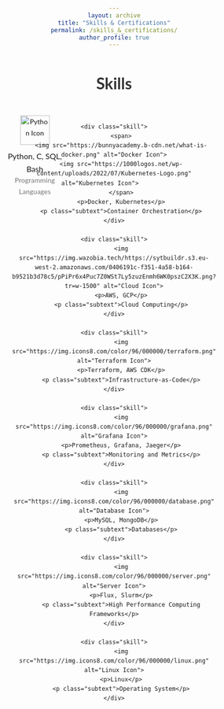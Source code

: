 ```yaml
---
layout: archive
title: "Skills & Certifications"
permalink: /skills_&_certifications/
author_profile: true
---
```


<html lang="en">
<head>
    <meta charset="UTF-8">
    <meta name="viewport" content="width=device-width, initial-scale=1.0">
    <style>
        body {
            font-family: 'Lato', Arial, sans-serif;
            line-height: 1.6;
            margin: 0 15px;
            text-align: center;
        }
        h1 {
            font-size: 32px;
            margin-bottom: 20px;
            color: #333;
        }
        .skills-section {
            display: grid;
            grid-template-columns: repeat(3, 1fr);
            gap: 20px;
            padding: 20px;
            justify-items: center;
        }
        .skill {
            display: flex;
            flex-direction: column;
            align-items: center;
        }
        .skill img {
            width: 60px; /* Icon size */
            margin-bottom: 10px;
        }
        p {
            text-align: center;
            margin: 0;
            font-size: 16px;
        }
        .subtext {
            font-size: 14px;
            color: #777;
        }
    </style>
</head>
<body>

<h1>Skills</h1>

<div class="skills-section">
    <div class="skill">
        <img src="https://img.icons8.com/color/96/000000/python.png" alt="Python Icon">
        <p>Python, C, SQL, Bash</p>
        <p class="subtext">Programming Languages</p>
    </div>
    
    <div class="skill">
        <span>
        <img src="https://bunnyacademy.b-cdn.net/what-is-docker.png" alt="Docker Icon">
        <img src="https://1000logos.net/wp-content/uploads/2022/07/Kubernetes-Logo.png" alt="Kubernetes Icon">        
        </span>
        <p>Docker, Kubernetes</p>
        <p class="subtext">Container Orchestration</p>
    </div>

    <div class="skill">
        <img src="https://img.wazobia.tech/https://sytbuildr.s3.eu-west-2.amazonaws.com/0406191c-f351-4a58-b164-b9521b3d78c5/pPiPr6x4Puc7Z0WSt7Ly5zuzEnmh6WK0pszC2X3K.png?tr=w-1500" alt="Cloud Icon">
        <p>AWS, GCP</p>
        <p class="subtext">Cloud Computing</p>
    </div>

    <div class="skill">
        <img src="https://img.icons8.com/color/96/000000/terraform.png" alt="Terraform Icon">
        <p>Terraform, AWS CDK</p>
        <p class="subtext">Infrastructure-as-Code</p>
    </div>

    <div class="skill">
        <img src="https://img.icons8.com/color/96/000000/grafana.png" alt="Grafana Icon">
        <p>Prometheus, Grafana, Jaeger</p>
        <p class="subtext">Monitoring and Metrics</p>
    </div>

    <div class="skill">
        <img src="https://img.icons8.com/color/96/000000/database.png" alt="Database Icon">
        <p>MySQL, MongoDB</p>
        <p class="subtext">Databases</p>
    </div>

    <div class="skill">
        <img src="https://img.icons8.com/color/96/000000/server.png" alt="Server Icon">
        <p>Flux, Slurm</p>
        <p class="subtext">High Performance Computing Frameworks</p>
    </div>

    <div class="skill">
        <img src="https://img.icons8.com/color/96/000000/linux.png" alt="Linux Icon">
        <p>Linux</p>
        <p class="subtext">Operating System</p>
    </div>
</div>

</body>
</html>
